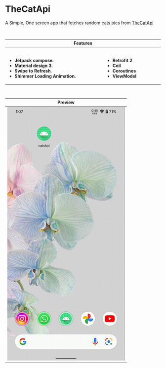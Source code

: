 # TheCatApi
A Simple, One screen app that fetches random cats pics from [TheCatApi](https://thecatapi.com)

<br>
<table>
   <tr>
      <th colspan="2">
         Features
      </th>
   </tr>
   <tr>
      <th align="center">
         <img width="380" height="1">
         <ul align="left">
            <li> Jetpack compose.</li>
            <li> Material design 3.</li>
            <li> Swipe to Refresh.</li>
            <li> Shimmer Loading Animation.</li>
         </ul>
      </th>
      <th align="center">
         <img width="200" height="1">
         <ul align="left">
            <li> Retrofit 2</li>
            <li> Coil</li>
            <li> Coroutines</li>
            <li> ViewModel</li>
         </ul>
      </th>
   </tr>
</table>
<br>

Preview | 
:------:|
<img  src="ScreenRecord/TheCatsApi.gif" width="380"  alt="Preview"/>|
